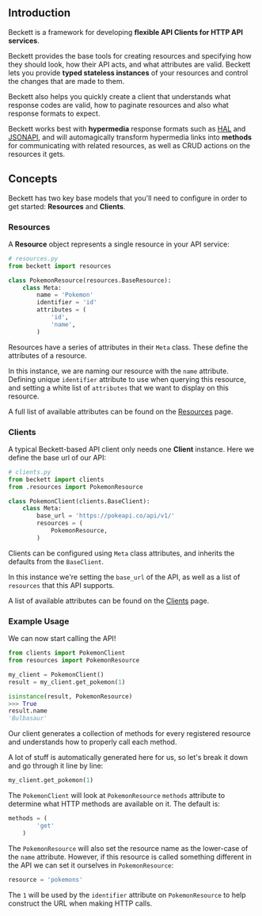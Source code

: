 Introduction
------------

Beckett is a framework for developing **flexible API Clients for HTTP API services**.

Beckett provides the base tools for creating resources and specifying how they should look, how their API acts, and
what attributes are valid. Beckett lets you provide **typed stateless instances** of your resources and control the changes
that are made to them.

Beckett also helps you quickly create a client that understands what response codes are valid, how to paginate resources
and also what response formats to expect.

Beckett works best with **hypermedia** response formats such as [HAL](http://stateless.co/hal_specification.html) and [JSONAPI](http://jsonapi.org), and will automagically transform hypermedia links into **methods** for communicating with related resources, as well as CRUD actions on the resources it gets.

Concepts
--------

Beckett has two key base models that you'll need to configure in order to get started: **Resources** and **Clients**.

### Resources

A **Resource** object represents a single resource in your API service:

```python
# resources.py
from beckett import resources

class PokemonResource(resources.BaseResource):
    class Meta:
        name = 'Pokemon'
        identifier = 'id'
        attributes = (
            'id',
            'name',
        )
```

Resources have a series of attributes in their `Meta` class. These define the attributes of a resource.

In this instance, we are naming our resource with the `name` attribute. Defining unique `identifier`
attribute to use when querying this resource, and setting a white list of `attributes` that we want to display on this resource.

A full list of available attributes can be found on the [Resources](/resources) page.

### Clients

A typical Beckett-based API client only needs one **Client** instance. Here we define the base url of our API:

```python
# clients.py
from beckett import clients
from .resources import PokemonResource

class PokemonClient(clients.BaseClient):
    class Meta:
        base_url = 'https://pokeapi.co/api/v1/'
        resources = (
            PokemonResource,
        )
```

Clients can be configured using `Meta` class attributes, and inherits the defaults from the `BaseClient`.

In this instance we're setting the `base_url` of the API, as well as a list of `resources` that this API supports.

A list of available attributes can be found on the [Clients](/clients) page.

### Example Usage

We can now start calling the API!

```python
from clients import PokemonClient
from resources import PokemonResource

my_client = PokemonClient()
result = my_client.get_pokemon(1)

isinstance(result, PokemonResource)
>>> True
result.name
'Bulbasaur'
```

Our client generates a collection of methods for every registered resource and understands how to properly call each method.

A lot of stuff is automatically generated here for us, so let's break it down and go through it line by line:

```python
my_client.get_pokemon(1)
```

The `PokemonClient` will look at `PokemonResource` `methods` attribute to determine what HTTP methods are available on it. The default is:

```python
methods = (
        'get'
    )
```

The `PokemonResource` will also set the resource name as the lower-case of the `name` attribute. However, if this resource is called something different in the API we can set it ourselves in `PokemonResource`:

```python
resource = 'pokemons'
```

The `1` will be used by the `identifier` attribute on `PokemonResource` to help construct the URL when making HTTP calls.
